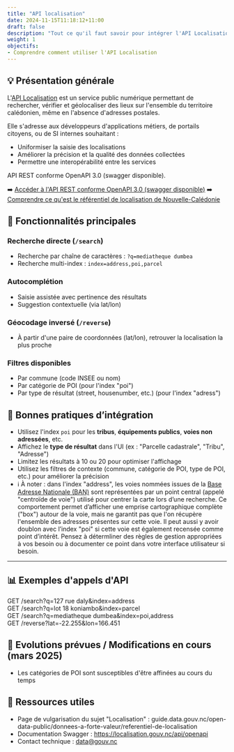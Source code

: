```yaml
---
title: "API localisation"
date: 2024-11-15T11:18:12+11:00
draft: false
description: "Tout ce qu'il faut savoir pour intégrer l'API Localisation dans vos systèmes"
weight: 1
objectifs:
- Comprendre comment utiliser l'API Localisation
---
```



## 💡 Présentation générale

L'[API Localisation](https://localisation.gouv.nc/api/openapi) est un service public numérique permettant de rechercher, vérifier et géolocaliser des lieux sur l'ensemble du territoire calédonien, même en l'absence d'adresses postales.

Elle s'adresse aux développeurs d'applications métiers, de portails citoyens, ou de SI internes souhaitant :
- Uniformiser la saisie des localisations
- Améliorer la précision et la qualité des données collectées
- Permettre une interopérabilité entre les services

API REST conforme OpenAPI 3.0 (swagger disponible).

➡️ [Accéder à l'API REST conforme OpenAPI 3.0 (swagger disponible)](https://localisation.gouv.nc/api/openapi)
➡️ [Comprendre ce qu'est le référentiel de localisation de Nouvelle-Calédonie](https://guide.data.gouv.nc/open-data-public/donnees-a-forte-valeur/referentiel-de-localisation/)


## 🔢 Fonctionnalités principales

### Recherche directe (`/search`)

- Recherche par chaîne de caractères : `?q=mediatheque dumbea`
- Recherche multi-index : `index=address,poi,parcel`

### Autocomplétion

- Saisie assistée avec pertinence des résultats
- Suggestion contextuelle (via lat/lon)

### Géocodage inversé (`/reverse`)

- À partir d'une paire de coordonnées (lat/lon), retrouver la localisation la plus proche

### Filtres disponibles

- Par commune (code INSEE ou nom)
- Par catégorie de POI (pour l'index "poi")
- Par type de résultat (street, housenumber, etc.) (pour l'index "adress")


## 🥇 Bonnes pratiques d’intégration

- Utilisez l'index `poi` pour les **tribus**, **équipements publics**, **voies non adressées**, etc.
- Affichez le **type de résultat** dans l'UI (ex : "Parcelle cadastrale", "Tribu", "Adresse")
- Limitez les résultats à 10 ou 20 pour optimiser l'affichage
- Utilisez les filtres de contexte (commune, catégorie de POI, type de POI, etc.) pour améliorer la précision
- ℹ️ À noter : dans l'index "address", les voies nommées issues de la [Base Adresse Nationale (BAN)](https://adresse.data.gouv.fr/) sont représentées par un point central (appelé "centroïde de voie") utilisé pour centrer la carte lors d’une recherche. Ce comportement permet d’afficher une emprise cartographique complète ("box") autour de la voie, mais ne garantit pas que l'on récupère l'ensemble des adresses présentes sur cette voie. Il peut aussi y avoir doublon avec l’index "poi" si cette voie est également recensée comme point d’intérêt. Pensez à détermliner des règles de gestion appropriées à vos besoin ou à documenter ce point dans votre interface utilisateur si besoin.

---

## 📊 Exemples d'appels d'API

GET /search?q=127 rue daly&index=address  
GET /search?q=lot 18 koniambo&index=parcel   
GET /search?q=mediatheque dumbea&index=poi,address  
GET /reverse?lat=-22.255&lon=166.451  

## 🚧 Evolutions prévues / Modifications en cours (mars 2025)
- Les catégories de POI sont susceptibles d'être affinées au cours du temps

## 🔗 Ressources utiles
- Page de vulgarisation du sujet "Localisation" : guide.data.gouv.nc/open-data-public/donnees-a-forte-valeur/referentiel-de-localisation
- Documentation Swagger : https://localisation.gouv.nc/api/openapi
- Contact technique : data@gouv.nc
